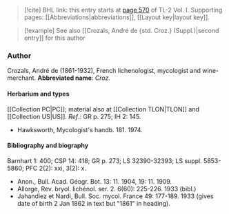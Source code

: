 > [!cite] BHL link: this entry starts at [page 570](https://www.biodiversitylibrary.org/page/33120701) of TL-2 Vol. I.
> Supporting pages: [[Abbreviations|abbreviations]], [[Layout key|layout key]].

> [!example] See also [[Crozals, André de {std. Croz.} (Suppl.)|second entry]] for this author

### Author

Crozals, André de (1861-1932), French lichenologist, mycologist and wine-merchant. 
**Abbreviated name**: *Croz.*

#### Herbarium and types

[[Collection PC|PC]]; material also at [[Collection TLON|TLON]] and [[Collection US|US]].
*Ref*.: GR p. 275; IH 2: 145.
- Hawksworth, Mycologist's handb. 181. 1974.

#### Bibliography and biography

Barnhart 1: 400; CSP 14: 418; GR p. 273; LS 32390-32393; LS suppl. 5853-5860; PFC 2(2): xxi, 3(2): x.
- Anon., Bull. Acad. Géogr. Bot. 13: 11. 1904, 19: 11. 1909.
- Allorge, Rev. bryol. lichénol. ser. 2. 6(60): 225-226. 1933 (bibl.)
- Jahandiez et Nardi, Bull. Soc. mycol. France 49: 177-189. 1933 (gives date of birth 2 Jan 1862 in text but "1861" in heading).

